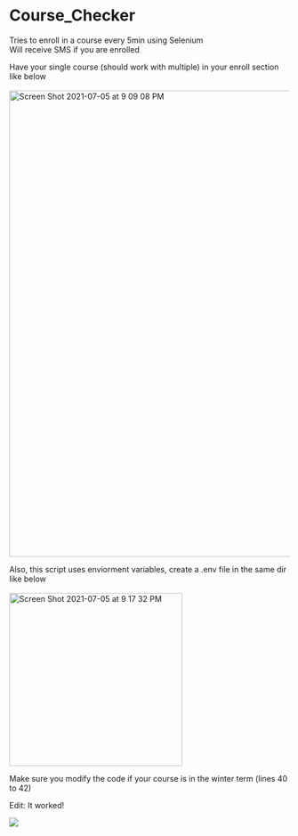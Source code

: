 # Course_Checker

Tries to enroll in a course every 5min using Selenium <br />
Will receive SMS if you are enrolled <br />

Have your single course (should work with multiple) in your enroll section like below <br /> <br />
<img width="838" alt="Screen Shot 2021-07-05 at 9 09 08 PM" src="https://user-images.githubusercontent.com/77026758/124528132-6c51ba00-ddd5-11eb-8209-e304c98f87eb.png"> <br />

Also, this script uses enviorment variables, create a .env file in the same dir like below <br /> <br />
<img width="311" alt="Screen Shot 2021-07-05 at 9 17 32 PM" src="https://user-images.githubusercontent.com/77026758/124528544-6f00df00-ddd6-11eb-967b-8744aa016903.png">

Make sure you modify the code if your course is in the winter term (lines 40 to 42) <br />


Edit: It worked!

![](https://cdn.discordapp.com/attachments/490718985591980032/865435527841710131/image0.png)
